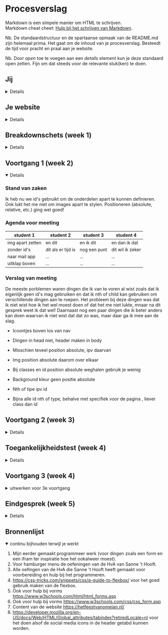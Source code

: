 # Procesverslag
Markdown is een simpele manier om HTML te schrijven.  
Markdown cheat cheet: [Hulp bij het schrijven van Markdown](https://github.com/adam-p/markdown-here/wiki/Markdown-Cheatsheet).

Nb. De standaardstructuur en de spartaanse opmaak van de README.md zijn helemaal prima. Het gaat om de inhoud van je procesverslag. Besteedt de tijd voor pracht en praal aan je website.

Nb. Door *open* toe te voegen aan een *details* element kun je deze standaard open zetten. Fijn om dat steeds voor de relevante stuk(ken) te doen.





## Jij

<details>

### Auteur:
Annick van der Wulp

#### Je startniveau:
Mijn startniveau is blauw.

#### Je focus:
Surface plane.
 
</details>





## Je website

<details>

### Je opdracht:
https://hetfeestvanomejan.nl/ en die van mij --> file:///Users/annickwlp/Documents/Hva/jaar%202/blok%202/FED/basiswebsite/index.html

#### Screenshot(s) van de eerste pagina (small screen): 
Home, zonder 'contact' en 'stuur ons een bericht'
<img src="images/omejan.png" width="75px" alt="Home page">

#### Screenshot(s) van de tweede pagina (small screen):
Aparte contact pagina
<img src="images/contact1.png" width="375px" alt="contact pagina">
<img src="images/contact2.png" width="375px" alt="bericht pagina">
 
</details>



## Breakdownschets (week 1)

<details>

### De hele pagina: 
<img src="images/breakdownschets1.png" width="375px" alt="breakdown van de hele pagina">

### Contact pagina: 
<img src="images/breakdownschets2.png" width="375px" alt="breakdown van een dynamisch deel">

</details>





## Voortgang 1 (week 2)

<details open>

### Stand van zaken
Ik heb nu we id's gebruikt om de onderdelen apart te kunnen definieren. Ook lukt het me niet om images apart te stylen. Positioneren (absolute, relative, etc.) ging wel goed! 


### Agenda voor meeting

| student 1      | student 2          | student 3    | student 4        |
| ---            | ---                | ---          | ---              |
|img apart zetten| en dit             | en ik dit    | en dan ik dat    |
| zonder id's    | dit als er tijd is | nog een punt | dit wil ik zeker |
| naar mail app  | ...                | ...          | ...              |
| uitklap boven  | ...                | ...          | ...              |

### Verslag van meeting
De meeste porblemen waren dingen die ik van te voren al wist zoals dat ik eigenlijk geen id's mag gebruiken en dat ik nth of child kan gebruiken om verschillende dingen aan te roepen. Het probleem bij deze dingen was dat ik niet wist hoe ik het wel moest doen of dat het me niet lukte, mnaar na dit gesprek weet ik dat wel! Daarnaast nog een paar dingen die ik beter anders kan doen waarvan ik niet wist dat dat zo was, maar daar ga ik mee aan de slag.

-  Icoontjes boven los van nav
-  Dingen in head niet, header maken in body
-  Misschien teveel position absolute, ipv daarvan 
-  Img position absolute daarom over elkaar

-  Bij classes en id position absolute weghalen gebruik je weinig
-  Background kleur geen positie absolute 
-  Nth of tipe ipv id 
-  Bijna alle id nth of type, behalve met specifiek voor de pagina , liever class dan id

</details>





## Voortgang 2 (week 3)

<details>

### Stand van zaken
Ik vond het lastig om alles van vorige week op t elossen maar het is me wel gelukt (met wat hulp). Ik denk dat ik wel goed op weg ben.


### Agenda voor meeting

| student 1             | student 2          | student 3    | student 4        |
| ---                   | ---                | ---          | ---              |
|tweede pagina aanroepen| en          | en ik dit    | en dan ik dat    |
| naar mail app         | dit als er tijd is | nog een punt | dit wil ik zeker |
|foto groot na klik     | ...                | ...          | ...              |
|fotos afwisselen       |
|ruimte p summary       |

### Verslag van meeting
Voor mij is het duidelijk hoe ik mijn problemen kan oplossen en waar ik nu aan kan gaan werken. Nu ik weer wat beter weet hoe ik moet coderen en mijn kennis naar boven heb gehaald en heb bijgeleerd vind ik het echt veel leuker dan aan het begin!

- Klik en groter de foto aan het einde doen, niet voor voldoende
- Fotos naast elkaar -> Div met flex box ok overflow x scroll
- Mail link ook einde -> https:// is voor website, link naar mail is a href mailto:e-mailadres 
- Lees meer overlapping -> ipv top een margin boven en onder 1 em
- Sections andere pagina class gebruiken als het niet anders kan, op de body een class zetten
- JavaScript hamburger menu is goed

</details>





## Toegankelijkheidstest (week 4)

<details>

### Bevindingen
Lijst met je bevindingen die in de test naar voren kwamen:

Screen reader:
- In footer leest hij titel contact en heb je een vraag… niet voor , stuur ons een bericht wel
- In footer hele info sectie leest hij niet voor
- Hij leest bij HomePage automatisch het hamburger menu voor zonder dat die is geopend
- HomePage leest p tekst niet voor en titels ook niet
- Headings zijn logisch

Andere beperkingen:
- Voor spasmes/Parkinson is het goed, form en button nog groter maken maar die had ik nog niet opgemaakt 
- Diabetes is gewoon helemaal prima 
- Klein rondje zicht ook prima
- P tekst is niet leesbaar met blur
- Concentratie ook prima
- Met 2 vingers aan elkaar ook prima


#### Screenreader
- In footer leest hij titel contact en heb je een vraag… niet voor , stuur ons een bericht wel
- In footer hele info sectie leest hij niet voor
- Hij leest bij HomePage automatisch het hamburger menu voor zonder dat die is geopend
- HomePage leest p tekst niet voor en titels ook niet
- Headings zijn logisch

Dat het hamburger menu automatisch wordt voorgelezen is denk ik niet zo erg, deze is ook niet lang. Ik moet voor de rest nog even een keer testen om beter erachter te komen of het echt niet werkt of dat ik er niet mee om kon gaan, het is namelijk een beetje random wat wel en niet werkt.


#### Spasmes/Parkinson
Dit ging eigenlijk wel prima. Het enige probleem was met het formulier dat nog wat klein was, maar dit had ik nog niet opgemaakt.

Dit heb ik opgelost door het formulier op te maken en de vakjes en button groter te maken.

Eerst: <img src="images/spasmesslecht.jpg" width="375px" alt="spasmes waarbij de form slecht was">

Nu: <img src="images/spasmesgoed.png" width="375px" alt="spasmes waarbij de form beter is">


#### Overig zicht
- Diabetes is gewoon helemaal prima .
- Zicht bij het niet kunnen zien van het rondje in het midden van je oog is ook prima.
- P tekst is niet leesbaar met blur.

Ik zou de font size van de p tekstjes groter moeten maken.

Eerst: <img src="images/peerst.png" width="375px" alt="spasmes waarbij de form slecht was">

Nu: 

#### Motoriek
Een persoon die 2 vingers aan elkaar heeft kan de website eigenlijk ook prima gebruiken.

<img src="images/motoriek.jpg" width="375px" alt="persoon waarvan 2 vingers aan elkaar zitten bestuurd mijn website.">

#### Concentratie
En ook als een gebruiker weinig concentratie heeft is de website goed te bedienen! Ik heb hier helaas geen beelden van.


</details>





## Voortgang 3 (week 4)

<details>
<summary>uitwerken voor 3e voortgang</summary>

### Stand van zaken
hier dit ging goed & dit was lastig (neem ook screenshots op van delen van je website en code)


### Agenda voor meeting
samen met je groepje opstellen

| student 1                                                                               | student 2          | student 3    | student 4        |
| ---                                                                                     | ---                | ---          | ---              |
|border input invalid lukt niet                                                           | en dit             | en ik dit    | en dan ik dat    |
|.focus lukt niet| dit als er tijd is                                                     | nog een punt | dit wil ik zeker |
|class of id (voor de zekerheid)                                                          | ...                | ...          | ...              |
|Hoe font stack doen met een font van dafont en Google fonts| ...                         | ...          | ...              |
|Footer onderste img lukt me niet te verplaatsen na te linken aan social media            | ...                | ...          | ...              |
|Zijn de states bijv hover en visited (privacy issues) relevant voor alleen mobiele versie| ...                | ...          | ...              |

### Verslag van meeting

- States alleen hover focus an active doen
- iPhone se formaat doen
- Logos onderaan in footer, moet in ul dan immer flexbox flex direction row 
- Font stack: 1 font face per ding, alleen naam is goed geen aanhalingshaakjes. ../assests/whoody/whoodyttf, voor poppins bij links op Google fonts in de head zetten in html in css fontfamily:poppins hoeft niet font face

</details>





## Eindgesprek (week 5)

<details>

### Stand van zaken
Wat ik lastig vond was het scherm goed krijgen op alle mobiele formaten. Eerst ahd ik hier een rand, dan weer daardoor, etc. Dat is met uiteindelijk wel gelukt om goed te doen. 
Wat me niet is gelukt is het juist neerzetten van de image van de header. Nu staat het in de html als image en heb ik het gestyled als achtergrond, maar nu is het content (door hoe ik het in html heb gezet) terwijl het geen content zou moeten zijn. Ik heb geprobeerd dit nog goed te doen maar door tijdsgebrek is dit me helaas niet gelukt, ik was wel een eind gekomen.
Ook wilde ik nog lasers erin doen en hier had ik al helemaal een checkbox en alles wat daarbij hoort voor gemaakt, maar ook voor dit had ik niet genoeg tijd om het af te maken.

Wat wel goed ging is het leren van veel nieuwe dingen en bepaalde dingen weer omhoog halen zoals forms en iframes. Het neerzetten en stylen van deze 2 dingen ging heel goed. 
Wat verder nog goed ging is de stylen overall. Technisch gezien is het zeker niet allemaal perfect, maar als je kijkt naar hoe het eruit ziet is dat niet perse te merken. Dat is vooral wat goed is gegaan. Om de styling beter te maken moet ik in css margin: 0 auto doen, maar dit had ik dan eerder moeten weten en uitvoeren.

### Screenshot(s)

homepage:
<img src="images/home1.png" width="375px" alt="homepage">

met uitgeklapte tekst:
<img src="images/home2.png" width="375px" alt="homepage met uitgeklapte tekst">

contact pagina:
<img src="images/contact1.2.png" width="375px" alt="contact pagina">

met uitgeklapte tekst:
<img src="images/contact2.2.png" width="375px" alt="contactpagina met error state">

</details>





## Bronnenlijst

<details open>
<summary>continu bijhouden terwijl je werkt</summary>

1. Mijn eerder gemaakt programmeer werk (voor dingen zoals een form en een ifram ter inspiratie hoe het ookalweer moest).
2. Voor hamburger menu de oefeningen van de HvA van Sanne 't Hooft.
3. Alle oefingen van de HvA die Sanne 't Hooft heeft gemaakt voor voorbereiding en hulp bij het programmeren.
4. https://css-tricks.com/snippets/css/a-guide-to-flexbox/ voor het goed gebruik maken van de flexbox.
5. Ook voor hulp bij vorms https://www.w3schools.com/html/html_forms.asp
6. Ook voor hulp bij vorms https://www.w3schools.com/css/css_form.asp
7. Content van de website https://hetfeestvanomejan.nl/
8. https://developer.mozilla.org/en-US/docs/Web/HTML/Global_attributes/tabindex?retiredLocale=nl voor het doen alsof de social media icons in de header getabd kunnen worden.

</details>